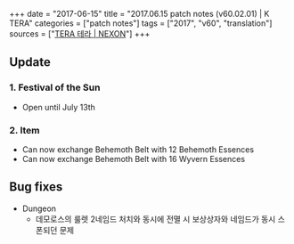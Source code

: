 +++
date = "2017-06-15"
title = "2017.06.15 patch notes (v60.02.01) | K TERA"
categories = ["patch notes"]
tags = ["2017", "v60", "translation"]
sources = ["[TERA 테라 | NEXON](http://tera.nexon.com/news/update/view.aspx?n4articlesn=282)"]
+++

## Update

### 1. Festival of the Sun
- Open until July 13th

### 2. Item
- Can now exchange Behemoth Belt with 12 Behemoth Essences
- Can now exchange Behemoth Belt with 16 Wyvern Essences

## Bug fixes

- Dungeon
  - 데모로스의 룰렛 2네임드 처치와 동시에 전멸 시 보상상자와 네임드가 동시 스폰되던 문제
